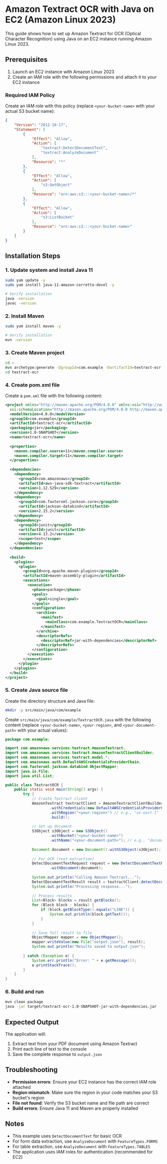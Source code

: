 # Amazon Textract OCR with Java on EC2 (Amazon Linux 2023)

This guide shows how to set up Amazon Textract for OCR (Optical Character Recognition) using Java on an EC2 instance running Amazon Linux 2023.

## Prerequisites

1. Launch an EC2 instance with Amazon Linux 2023
2. Create an IAM role with the following permissions and attach it to your EC2 instance

### Required IAM Policy
Create an IAM role with this policy (replace `<your-bucket-name>` with your actual S3 bucket name):

```json
{
    "Version": "2012-10-17",
    "Statement": [
        {
            "Effect": "Allow",
            "Action": [
                "textract:DetectDocumentText",
                "textract:AnalyzeDocument"
            ],
            "Resource": "*"
        },
        {
            "Effect": "Allow",
            "Action": [
                "s3:GetObject"
            ],
            "Resource": "arn:aws:s3:::<your-bucket-name>/*"
        },
        {
            "Effect": "Allow",
            "Action": [
                "s3:ListBucket"
            ],
            "Resource": "arn:aws:s3:::<your-bucket-name>"
        }
    ]
}
```

## Installation Steps

### 1. Update system and install Java 11
```bash
sudo yum update -y
sudo yum install java-11-amazon-corretto-devel -y

# Verify installation
java -version
javac -version
```

### 2. Install Maven
```bash
sudo yum install maven -y

# Verify installation 
mvn -version
```

### 3. Create Maven project
```bash
cd ~
mvn archetype:generate -DgroupId=com.example -DartifactId=textract-ocr -DarchetypeArtifactId=maven-archetype-quickstart -DinteractiveMode=false
cd textract-ocr
```

### 4. Create pom.xml file
Create a `pom.xml` file with the following content:

```xml
<project xmlns="http://maven.apache.org/POM/4.0.0" xmlns:xsi="http://www.w3.org/2001/XMLSchema-instance"
  xsi:schemaLocation="http://maven.apache.org/POM/4.0.0 http://maven.apache.org/maven-v4_0_0.xsd">
  <modelVersion>4.0.0</modelVersion>
  <groupId>com.example</groupId>
  <artifactId>textract-ocr</artifactId>
  <packaging>jar</packaging>
  <version>1.0-SNAPSHOT</version>
  <name>textract-ocr</name>
  
  <properties>
    <maven.compiler.source>11</maven.compiler.source>
    <maven.compiler.target>11</maven.compiler.target>
  </properties>
  
  <dependencies>
    <dependency>
      <groupId>com.amazonaws</groupId>
      <artifactId>aws-java-sdk-textract</artifactId>
      <version>1.12.529</version>
    </dependency>
    <dependency>
      <groupId>com.fasterxml.jackson.core</groupId>
      <artifactId>jackson-databind</artifactId>
      <version>2.15.2</version>
    </dependency>
    <dependency>
      <groupId>junit</groupId>
      <artifactId>junit</artifactId>
      <version>4.13.2</version>
      <scope>test</scope>
    </dependency>
  </dependencies>
  
  <build>
    <plugins>
      <plugin>
        <groupId>org.apache.maven.plugins</groupId>
        <artifactId>maven-assembly-plugin</artifactId>
        <executions>
          <execution>
            <phase>package</phase>
            <goals>
              <goal>single</goal>
            </goals>
            <configuration>
              <archive>
                <manifest>
                  <mainClass>com.example.TextractOCR</mainClass>
                </manifest>
              </archive>
              <descriptorRefs>
                <descriptorRef>jar-with-dependencies</descriptorRef>
              </descriptorRefs>
            </configuration>
          </execution>
        </executions>
      </plugin>
    </plugins>
  </build>
</project>
```

### 5. Create Java source file
Create the directory structure and Java file:

```bash
mkdir -p src/main/java/com/example
```

Create `src/main/java/com/example/TextractOCR.java` with the following content (replace `<your-bucket-name>`, `<your-region>`, and `<your-document-path>` with your actual values):

```java
package com.example;

import com.amazonaws.services.textract.AmazonTextract;
import com.amazonaws.services.textract.AmazonTextractClientBuilder;
import com.amazonaws.services.textract.model.*;
import com.amazonaws.auth.DefaultAWSCredentialsProviderChain;
import com.fasterxml.jackson.databind.ObjectMapper;
import java.io.File;
import java.util.List;

public class TextractOCR {
    public static void main(String[] args) {
        try {
            // Create Textract client
            AmazonTextract textractClient = AmazonTextractClientBuilder.standard()
                    .withCredentials(new DefaultAWSCredentialsProviderChain())
                    .withRegion("<your-region>") // e.g., "us-east-1"
                    .build();
            
            // Set up document
            S3Object s3Object = new S3Object()
                    .withBucket("<your-bucket-name>")
                    .withName("<your-document-path>"); // e.g., "documents/resume.pdf"
            
            Document document = new Document().withS3Object(s3Object);
            
            // For OCR (text extraction)
            DetectDocumentTextRequest request = new DetectDocumentTextRequest()
                    .withDocument(document);
            
            System.out.println("Calling Amazon Textract...");
            DetectDocumentTextResult result = textractClient.detectDocumentText(request);
            System.out.println("Processing response...");
            
            // Process results
            List<Block> blocks = result.getBlocks();
            for (Block block : blocks) {
                if (block.getBlockType().equals("LINE")) {
                    System.out.println(block.getText());
                }
            }
            
            // Save full result to file
            ObjectMapper mapper = new ObjectMapper();
            mapper.writeValue(new File("output.json"), result);
            System.out.println("Results saved to output.json");
            
        } catch (Exception e) {
            System.err.println("Error: " + e.getMessage());
            e.printStackTrace();
        }
    }
}
```

### 6. Build and run
```bash
mvn clean package
java -jar target/textract-ocr-1.0-SNAPSHOT-jar-with-dependencies.jar
```

## Expected Output

The application will:
1. Extract text from your PDF document using Amazon Textract
2. Print each line of text to the console
3. Save the complete response to `output.json`

## Troubleshooting

- **Permission errors**: Ensure your EC2 instance has the correct IAM role attached
- **Region mismatch**: Make sure the region in your code matches your S3 bucket's region
- **File not found**: Verify the S3 bucket name and file path are correct
- **Build errors**: Ensure Java 11 and Maven are properly installed

## Notes

- This example uses `DetectDocumentText` for basic OCR
- For form data extraction, use `AnalyzeDocument` with `FeatureTypes.FORMS`
- For table extraction, use `AnalyzeDocument` with `FeatureTypes.TABLES`
- The application uses IAM roles for authentication (recommended for EC2)
